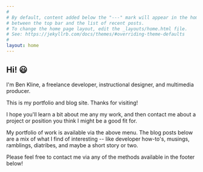 ```yaml
---
#
# By default, content added below the "---" mark will appear in the home page
# between the top bar and the list of recent posts.
# To change the home page layout, edit the _layouts/home.html file.
# See: https://jekyllrb.com/docs/themes/#overriding-theme-defaults
#
layout: home
---
```


## Hi! :smiley:

I'm Ben Kline, a freelance developer, instructional designer, and multimedia producer.

This is my portfolio and blog site. Thanks for visiting!

I hope you'll learn a bit about me any my work, and then contact me about a project or position you think I might be a good fit for.

My portfolio of work is available via the above menu. The blog posts below are a mix of what I find of interesting -- like developer how-to's, musings, ramblings, diatribes, and maybe a short story or two.


Please feel free to contact me via any of the methods available in the footer below!
